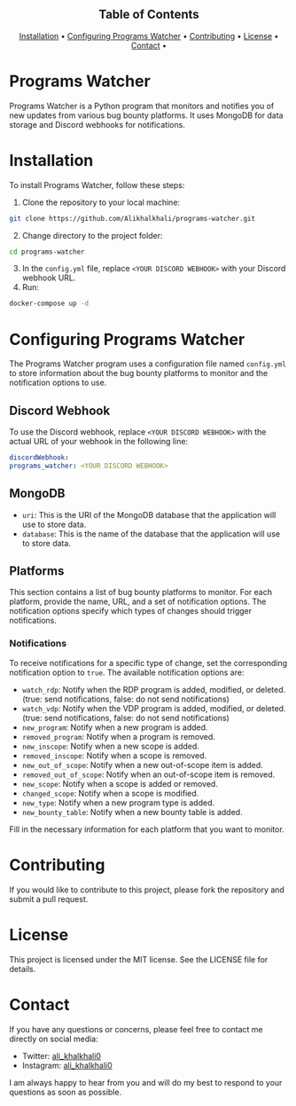 <h2 align="center" >
  Table of Contents 
</h2>
<p align="center">
  <a href="#Installation">Installation</a> •
  <a href="#Configuring-Programs-Watcher">Configuring Programs Watcher</a> •
  <a href="#Contributing">Contributing</a> •
  <a href="#License">License</a> •
   <a href="#Contact">Contact</a> •
  </p>
  
# Programs Watcher
Programs Watcher is a Python program that monitors and notifies you of new updates from various bug bounty platforms. It uses MongoDB for data storage and Discord webhooks for notifications.

# Installation

To install Programs Watcher, follow these steps:

1. Clone the repository to your local machine:
```bash
git clone https://github.com/Alikhalkhali/programs-watcher.git
```
2. Change directory to the project folder:
```bash
cd programs-watcher
```
3. In the `config.yml` file, replace `<YOUR DISCORD WEBHOOK>` with your Discord webhook URL.
4. Run:
 ```bash
docker-compose up -d
```

# Configuring Programs Watcher

The Programs Watcher program uses a configuration file named `config.yml` to store information about the bug bounty platforms to monitor and the notification options to use.

## Discord Webhook

To use the Discord webhook, replace `<YOUR DISCORD WEBHOOK>` with the actual URL of your webhook in the following line:

```yaml
discordWebhook:
programs_watcher: <YOUR DISCORD WEBHOOK>
```

## MongoDB

- `uri`: This is the URI of the MongoDB database that the application will use to store data.
- `database`: This is the name of the database that the application will use to store data.

## Platforms

This section contains a list of bug bounty platforms to monitor. For each platform, provide the name, URL, and a set of notification options. The notification options specify which types of changes should trigger notifications.

### Notifications

To receive notifications for a specific type of change, set the corresponding notification option to `true`. The available notification options are:

- `watch_rdp`: Notify when the RDP program is added, modified, or deleted. (true: send notifications, false: do not send notifications)
- `watch_vdp`: Notify when the VDP program is added, modified, or deleted. (true: send notifications, false: do not send notifications)
- `new_program`: Notify when a new program is added.
- `removed_program`: Notify when a program is removed.
- `new_inscope`: Notify when a new scope is added.
- `removed_inscope`: Notify when a scope is removed.
- `new_out_of_scope`: Notify when a new out-of-scope item is added.
- `removed_out_of_scope`: Notify when an out-of-scope item is removed.
- `new_scope`: Notify when a scope is added or removed.
- `changed_scope`: Notify when a scope is modified.
- `new_type`: Notify when a new program type is added.
- `new_bounty_table`: Notify when a new bounty table is added.

Fill in the necessary information for each platform that you want to monitor.

# Contributing

If you would like to contribute to this project, please fork the repository and submit a pull request.

# License

This project is licensed under the MIT license. See the LICENSE file for details.

# Contact

If you have any questions or concerns, please feel free to contact me directly on social media:

- Twitter: [ali_khalkhali0](https://twitter.com/ali_khalkhali0)
- Instagram: [ali_khalkhali0](https://instagram.com/ali_khalkhali0)

I am always happy to hear from you and will do my best to respond to your questions as soon as possible.
